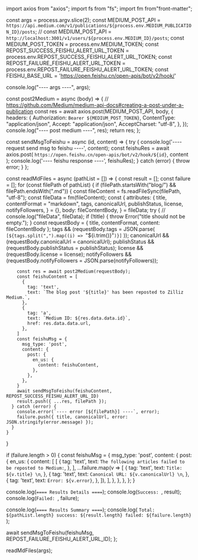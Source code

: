import axios from "axios";
import fs from "fs";
import fm from"front-matter";

const args = process.argv.slice(2);
const MEDIUM_POST_API = `https://api.medium.com/v1/publications/${process.env.MEDIUM_PUBLICATION_ID}/posts`;
// const MEDIUM_POST_API = `http://localhost:3001/v1/users/${process.env.MEDIUM_ID}/posts`;
const MEDIUM_POST_TOKEN = process.env.MEDIUM_TOKEN;
const REPOST_SUCCESS_FEISHU_ALERT_URL_TOKEN = process.env.REPOST_SUCCESS_FEISHU_ALERT_URL_TOKEN;
const REPOST_FAILURE_FEISHU_ALERT_URL_TOKEN = process.env.REPOST_FAILURE_FEISHU_ALERT_URL_TOKEN;
const FEISHU_BASE_URL = 'https://open.feishu.cn/open-apis/bot/v2/hook/'

console.log("---- args ----", args);

const post2Medium = async (body) => {
  // https://github.com/Medium/medium-api-docs#creating-a-post-under-a-publication
  const res = await axios.post(MEDIUM_POST_API, body, {
    headers: {
      Authorization: `Bearer ${MEDIUM_POST_TOKEN}`,
      ContentType: "application/json",
      Accept: "application/json",
      AcceptCharset: "utf-8",
    },
  });
  console.log("---- post medium ----", res);
  return res;
};

const sendMsgToFeishu = async (id, content) => {
  try {
    console.log('---- request send msg to feishu ----', content);
    const feishuRes = await axios.post(
      `https://open.feishu.cn/open-apis/bot/v2/hook/${id}`,
      content
    );
    console.log('---- feishu response ----', feishuRes);
  } catch (error) {
    throw error;
  }
};

const readMdFiles = async (pathList = []) => {
  const result = [];
  const failure = [];
  for (const filePath of pathList) {
    if (filePath.startsWith("blog/") && filePath.endsWith(".md")) {
      const fileContent = fs.readFileSync(filePath, "utf-8");
      const fileData = fm(fileContent);
      const {
        attributes: {
          title,
          contentFormat = "markdown",
          tags,
          canonicalUrl,
          publishStatus,
          license,
          notifyFollowers,
        } = {},
        body: fileContentBody,
      } = fileData;
      try {
        // console.log("fileData", fileData);
        if (!title) {
          throw Error("title should not be empty.");
        }
        const requestBody = { title, contentFormat, content: fileContentBody };
        tags &&
          (requestBody.tags = JSON.parse(
            `[${tags.split(",").map((i) => `"${i.trim()}"`)}]`
          ));
        canonicalUrl && (requestBody.canonicalUrl = canonicalUrl);
        publishStatus && (requestBody.publishStatus = publishStatus);
        license && (requestBody.license = license);
        notifyFollowers &&
          (requestBody.notifyFollowers = JSON.parse(notifyFollowers));

        const res = await post2Medium(requestBody);
        const feishuContent = [
          {
            tag: 'text',
            text: `The blog post '${title}' has been reposted to Zilliz Medium.`,
          },
          {
            tag: 'a',
            text: `Medium ID: ${res.data.data.id}`,
            href: res.data.data.url,
          },
        ]
        const feishuMsg = {
          msg_type: 'post',
          content: {
            post: {
              en_us: {
                content: feishuContent,
              },
            },
          },
        }
        await sendMsgToFeishu(feishuContent, REPOST_SUCCESS_FEISHU_ALERT_URL_ID)
        result.push({ ...res, filePath });
      } catch (error) {
        console.error(`---- error [${filePath}] ----`, error);
        failure.push({ title, canonicalUrl, error: JSON.stringify(error.message) });
      }
    }
  }

  if (failure.length > 0) {
    const feishuMsg = {
      msg_type: 'post',
      content: {
        post: {
          en_us: {
            content: [
              [
                {
                  tag: 'text',
                  text: `The following articles failed to be reposted to Medium:`,
                },
              ],
              ...failure.map(v => [
                {
                  tag: 'text',
                  text: `Title: ${v.title} \n`,
                },
                {
                  tag: 'text',
                  text: `Canonical URL: ${v.canonicalUrl} \n`,
                },
                {
                  tag: 'text',
                  text: `Error: ${v.error}`,
                },
              ]),
            ],
          },
        },
      },
    };
  }

  console.log(`==== Results Details ====`);
  console.log(`Success: `, result);
  console.log(`Failed: `, failure);

  console.log(`==== Results Summary ====`);
  console.log(
    `Total: ${pathList.length} success: ${result.length} failed: ${failure.length} `
  );

  await sendMsgToFeishu(feishuMsg, REPOST_FAILURE_FEISHU_ALERT_URL_ID);
};

readMdFiles(args);
